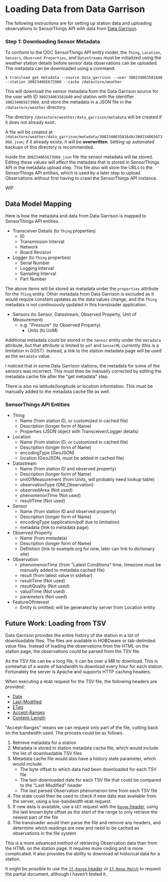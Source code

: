 # Loading Data from Data Garrison

The following instructions are for setting up station data and uploading observations to SensorThings API with data from [Data Garrison][DG].

[DG]: https://datagarrison.com

### Step 1: Downloading Sensor Metadata

To conform to the OGC SensorThings API entity model, the `Thing`, `Location`, `Sensors`, `Observed Properties`, and `Datastreams` must be initialized using the weather station details before sensor data observations can be uploaded. The metadata can be downloaded using a command:

```
$ transload get metadata --source data_garrison --user 300234063581640 --station 300234065673960 --cache /datastore/weather
```

This will download the sensor metadata from the Data Garrison source for the user with ID `300234063581640` and station with the identifier `300234065673960`, and store the metadata in a JSON file in the `/datastore/weather` directory.

The directory `/datastore/weather/data_garrison/metadata` will be created if it does not already exist.

A file will be created at `/datastore/weather/data_garrison/metadata/300234063581640/300234065673960.json`; if it already exists, it will be **overwritten**. Setting up automated backups of this directory is recommended.

Inside the `300234065673960.json` file the sensor metadata will be stored. Editing these values will affect the metadata that is stored in SensorThings API in the metadata upload step. This file also will store the URLs to the SensorThings API entities, which is used by a later step to upload Observations without first having to crawl the SensorThings API instance.

WIP

## Data Model Mapping

Here is how the metadata and data from Data Garrison is mapped to SensorThings API entities.

* Transceiver Details (to `Thing` properties)
    * ID
    * Transmission Interval
    * Network
    * Board Revision
* Logger (to `Thing` properties)
    * Serial Number
    * Logging Interval
    * Sampling Interval
    * Part Number

The above items will be stored as metadata under the `properties` attribute for the `Thing` entity. Other metadata from Data Garrison is excluded as it would require constant updates as the data values change, and the `Thing` metadata is not continuously updated in this transloader application.

* Sensors (to Sensor, Datastream, Observed Property, Unit of Measurement)
    * e.g. "Pressure" (to Observed Property)
        * Units (to UoM)

Additional metadata *could* be stored in the `Sensor` entity under  the `metadata` attribute, but that attribute is limited to `pdf` and `SensorML` currently (this is a limitation in GOST). Instead, a link to the station metadata page will be used as the `metadata` value.

I noticed that in some Data Garrison stations, the metadata for some of the sensors was incorrect. This must then be manually corrected by editing the metadata cache file after the "get metadata" step.

There is also no latitude/longitude or location information. This must be manually added to the metadata cache file as well.

### SensorThings API Entities

* Thing
    * Name (from station ID, or customized in cached file)
    * Description (longer form of Name)
    * Properties (JSON object with Transceiver/Logger details)
* Location
    * Name (from station ID, or customized in cached file)
    * Description (longer form of Name)
    * encodingType (GeoJSON)
    * location (GeoJSON, must be added in cached file)
* Datastream
    * Name (from station ID and observed property)
    * Description (longer form of Name)
    * unitOfMeasurement (from Units, will probably need lookup table)
    * observationType (OM_Observation)
    * observedArea (Not used)
    * phenomenonTime (Not used)
    * resultTime (Not used)
* Sensor
    * Name (from station ID and observed property)
    * Description (longer form of Name)
    * encodingType (application/pdf due to limitation)
    * metadata (link to metadata page)
* Observed Property
    * Name (from metadata)
    * Description (longer form of Name)
    * Definition (link to example.org for now, later can link to dictionary site)
* Observation
    * phenomenonTime (from "Latest Conditions" time, timezone must be manually added to metadata cached file)
    * result (from latest value in sidebar)
    * resultTime (Not used)
    * resultQuality (Not used)
    * valudTime (Not used)
    * parameters (Not used)
* FeatureOfInterest
    * Entity is omitted; will be generated by server from Location entity

## Future Work: Loading from TSV

Data Garrison provides the entire history of the station in a list of downloadable files. The files are available in HOBOware or tab-delimited value files. Instead of loading the observations from the HTML on the station page, the observations could be parsed from the TSV file.

As the TSV file can be a long file, it can be over a MB to download. This is somewhat of a waste of bandwidth to download every hour for each station. Fortunately the server is Apache and supports HTTP caching headers.

When executing a `HEAD` request for the TSV file, the following headers are provided:

* [Date](https://developer.mozilla.org/en-US/docs/Web/HTTP/Headers/Date)
* [Last-Modified](https://developer.mozilla.org/en-US/docs/Web/HTTP/Headers/Last-Modified)
* [ETag](https://developer.mozilla.org/en-US/docs/Web/HTTP/Headers/ETag)
* [Accept-Ranges](https://developer.mozilla.org/en-US/docs/Web/HTTP/Headers/Accept-Ranges)
* [Content-Length](https://developer.mozilla.org/en-US/docs/Web/HTTP/Headers/Content-Length)

"Accept-Ranges" means we can request only part of the file, cutting back on the bandwidth used. The process could be as follows.

1. Retrieve metadata for a station
2. Metadata is stored in station metadata cache file, which would include the list of downloadable TSV files
3. Metadata cache file would also have a history state parameter, which would include:
    * The byte offset to which data had been downloaded for each TSV file
    * The last-downloaded date for each TSV file that could be compared to the "Last-Modified" header
    * The last parsed Observation phenomenon time from each TSV file
4. The state could then be used to check if new data was available from the server, using a low-bandwidth `HEAD` request
5. If new data is available, use a `GET` request with the [`Range` header](https://developer.mozilla.org/en-US/docs/Web/HTTP/Headers/Range), using the last known byte offset as the *start* of the range to only retrieve the newest part of the file
6. The transloader would then parse the file and remove any headers, and determine which readings are new and need to be cached as observations in the file system

This is a more advanced method of retrieving Observation data than from the HTML on the station page. It requires more coding and is more complicated. It also provides the ability to download all historical data for a station.

It might be possible to use the [`If-Range` header](https://developer.mozilla.org/en-US/docs/Web/HTTP/Headers/If-Range) or [`If-None-Match`](https://developer.mozilla.org/en-US/docs/Web/HTTP/Headers/If-None-Match) to request the partial document, although I haven't tested it.
